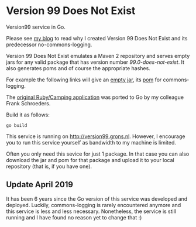 # Version 99 Does Not Exist

Version99 service in Go.

Please see [my blog](http://day-to-day-stuff.blogspot.com/2007/10/announcement-version-99-does-not-exist.html) to read why I created Version 99 Does Not Exist and its predecessor no-commons-logging.

Version 99 Does Not Exist emulates a Maven 2 repository and serves empty jars for any valid package that has version number *99.0-does-not-exist*. It also generates poms and of course the appropriate hashes.

For example the following links will give an [empty jar](http://version99.grons.nl/mvn2/commons-logging/commons-logging/99.0-does-not-exist/commons-logging-99.0-does-not-exist.jar), its [pom](http://version99.grons.nl/mvn2/commons-logging/commons-logging/99.0-does-not-exist/commons-logging-99.0-does-not-exist.pom) for commons-logging.</p>

The [original Ruby/Camping application](https://github.com/erikvanoosten/version99/blob/master/version99.rb) was ported to Go by my colleague Frank Schroeders.

Build it as follows:

    go build

This service is running on http://version99.grons.nl. However, I encourage you to run this service yourself as bandwidth to my machine is limited.

Often you only need this sevice for just 1 package. In that case you can also download the jar and pom for that package and upload it to your local repository (that is, if you have one).

## Update April 2019

It has been 6 years since the Go version of this service was developed and deployed. Luckily, commons-logging is rarely encountered anymore and this service is less and less necessary. Nonetheless, the service is still running and I have found no reason yet to change that :)
